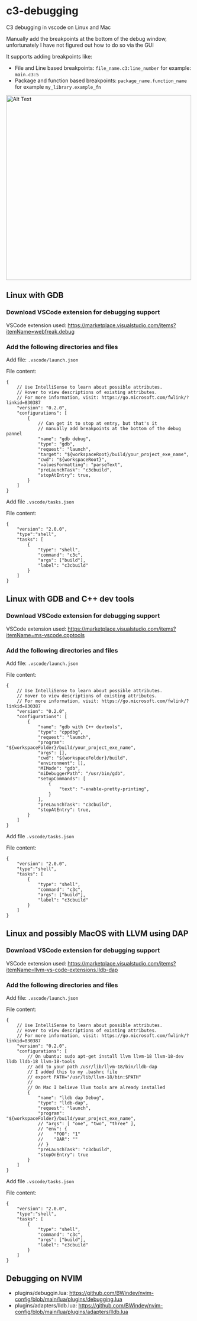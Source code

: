 # c3-debugging
C3 debugging in vscode on Linux and Mac

Manually add the breakpoints at the bottom of the debug window, unfortunately I have not figured out how to do so via the GUI

It supports adding breakpoints like: 
- File and Line based breakpoints: `file_name.c3:line_number` for example: `main.c3:5`
- Package and function based breakpoints: `package_name.function_name` for example `my_library.example_fn`

<img src="https://github.com/user-attachments/assets/e393e8c4-9c9b-46c5-81c1-ad51fa80f73b" alt="Alt Text" height="500">





## Linux with GDB

### Download VSCode extension for debugging support
VSCode extension used: https://marketplace.visualstudio.com/items?itemName=webfreak.debug


### Add the following directories and files
Add file: `.vscode/launch.json`

File content:
```json5
{
    // Use IntelliSense to learn about possible attributes.
    // Hover to view descriptions of existing attributes.
    // For more information, visit: https://go.microsoft.com/fwlink/?linkid=830387
    "version": "0.2.0",
    "configurations": [
        {
            // Can get it to stop at entry, but that's it
            // manually add breakpoints at the bottom of the debug pannel
            "name": "gdb debug",
            "type": "gdb",
            "request": "launch",
            "target": "${workspaceRoot}/build/your_project_exe_name",
            "cwd": "${workspaceRoot}",
            "valuesFormatting": "parseText",
            "preLaunchTask": "c3cbuild",
            "stopAtEntry": true,
        }
    ]
}
```

Add file `.vscode/tasks.json`

File content:
```json5
{
    "version": "2.0.0",
    "type":"shell",
    "tasks": [
        {
            "type": "shell",
            "command": "c3c",
            "args": ["build"],
            "label": "c3cbuild"
        }
    ]
}
```


## Linux with GDB and C++ dev tools

### Download VSCode extension for debugging support
VSCode extension used: https://marketplace.visualstudio.com/items?itemName=ms-vscode.cpptools


### Add the following directories and files
Add file: `.vscode/launch.json`

File content:
```json5
{
    // Use IntelliSense to learn about possible attributes.
    // Hover to view descriptions of existing attributes.
    // For more information, visit: https://go.microsoft.com/fwlink/?linkid=830387
    "version": "0.2.0",
    "configurations": [
        {
            "name": "gdb with C++ devtools",
            "type": "cppdbg",
            "request": "launch",
            "program": "${workspaceFolder}/build/your_project_exe_name",
            "args": [],
            "cwd": "${workspaceFolder}/build",
            "environment": [],
            "MIMode": "gdb",
            "miDebuggerPath": "/usr/bin/gdb",
            "setupCommands": [
                {
                    "text": "-enable-pretty-printing",
                }
            ],
            "preLaunchTask": "c3cbuild",
            "stopAtEntry": true,
        }
    ]
}
```

Add file `.vscode/tasks.json`

File content:
```json5
{
    "version": "2.0.0",
    "type":"shell",
    "tasks": [
        {
            "type": "shell",
            "command": "c3c",
            "args": ["build"],
            "label": "c3cbuild"
        }
    ]
}
```


## Linux and possibly MacOS with LLVM using DAP

### Download VSCode extension for debugging support
VSCode extension used: https://marketplace.visualstudio.com/items?itemName=llvm-vs-code-extensions.lldb-dap


### Add the following directories and files
Add file: `.vscode/launch.json`

File content:
```json5
{
    // Use IntelliSense to learn about possible attributes.
    // Hover to view descriptions of existing attributes.
    // For more information, visit: https://go.microsoft.com/fwlink/?linkid=830387
    "version": "0.2.0",
    "configurations": [
        // On ubuntu: sudo apt-get install llvm llvm-18 llvm-18-dev lldb lldb-18 llvm-18-tools
        // add to your path /usr/lib/llvm-18/bin/lldb-dap
        // I added this to my .bashrc file
        // export PATH="/usr/lib/llvm-18/bin:$PATH"
        //
        // On Mac I believe llvm tools are already installed
        {
            "name": "lldb dap Debug",
            "type": "lldb-dap",
            "request": "launch",
            "program": "${workspaceFolder}/build/your_project_exe_name",
            // "args": [ "one", "two", "three" ],
            // "env": {
            //    "FOO": "1"
            //    "BAR": ""
            // }
            "preLaunchTask": "c3cbuild",
            "stopOnEntry": true
        }
    ]
}
```

Add file `.vscode/tasks.json`

File content:
```json5
{
    "version": "2.0.0",
    "type":"shell",
    "tasks": [
        {
            "type": "shell",
            "command": "c3c",
            "args": ["build"],
            "label": "c3cbuild"
        }
    ]
}
```


## Debugging on NVIM

- plugins/debuggin.lua: https://github.com/BWindey/nvim-config/blob/main/lua/plugins/debugging.lua
- plugins/adapters/lldb.lua: https://github.com/BWindey/nvim-config/blob/main/lua/plugins/adapters/lldb.lua
